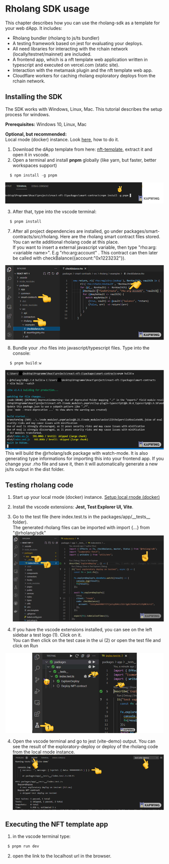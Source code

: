 # Rholang SDK usage

This chapter describes how you can use the rholang-sdk as a template for your web dApp. It includes:

- Rholang bundler (rholang to js/ts bundler)
- A testing framework based on jest for evaluating your deploys.
- All need libraries for interacting with the rchain network (locally/testnet/mainnet) are included.
- A frontend app, which is a nft template web application written in typescript and executed on vercel.com (static site).
- Interaction with the metamask plugin and the nft template web app.
- Cloudflare workers for caching rholang exploratory deploys from the rchain network.

## Installing the SDK

The SDK works with Windows, Linux, Mac. This tutorial describes the setup process for windows.

**Prerequisites:**
Windows 10, Linux, Mac

**Optional, but recommended:**  
Local rnode (docker) instance. Look [here](/dapps/setup-docker/), how to do it.

1. Download the dApp template from here: [nft-template](https://github.com/rholang/nft), extract it and open it in vscode.
2. Open a terminal and install **pnpm** globally (like yarn, but faster, better workspaces support)

```javascript
  $ npm install -g pnpm
```

![sdk-6](./images/sdk-6.png)

3. After that, type into the vscode terminal:

```javascript
  $ pnpm install
```

7. After all project dependencies are installed, go under packages/smart-contracts/src/rholang. Here are the rholang smart contract files stored. You can write additional rholang code at this place.  
   If you want to insert a external javascript variable, then type "rho:arg:&lt;variable name&gt;". E.g "rho:arg:account" .
   This contract can then later be called with checkBalance({account:"0x1223232"}).

![sdk-7](./images/sdk-7.png)

8. Bundle your .rho files into javascript/typescript files. Type into the console:

```javascript
  $ pnpm build:w
```

![sdk-8](./images/sdk-8.png)
This will build the @rholang/sdk package with watch-mode. It is also generating type informations for importing this into your frontend app. If you change your .rho file and save it, then it will automatically generate a new js/ts output in the dist folder.

## Testing rholang code

1. Start up your local rnode (docker) instance. [Setup local rnode (docker)](/dapps/setup-docker/)
2. Install the vscode extensions: **Jest, Test Explorer UI, Vite**.
3. Go to the test file (here index.test.ts in the packages/app/\_\_tests\_\_ folder).  
   The generated rholang files can be imported with import {...} from "@rholang/sdk"
   ![sdk-9](./images/sdk-9.png)

4. If you have the vscode extensions installed, you can see on the left sidebar a test logo (1). Click on it.  
   You can then click on the test case in the ui (2) or open the test file and click on Run

![sdk-10](./images/sdk-10.png)

4. Open the vscode terminal and go to jest (vite-demo) output. You can see the result of the exploratory-deploy or deploy of the rholang code from the local rnode instance.
   ![sdk-11](./images/sdk-11.png)

## Executing the NFT template app

1. in the vscode terminal type:

```javascript
 $ pnpm run dev
```

2. open the link to the localhost url in the browser.
